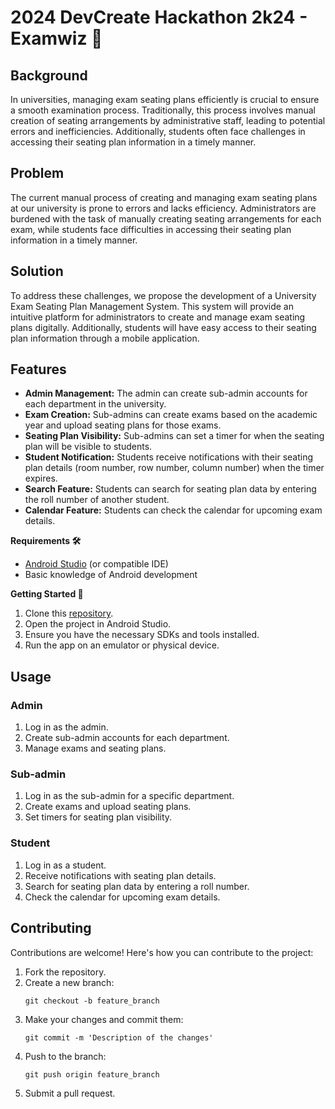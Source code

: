 # 2024 DevCreate Hackathon 2k24 - Examwiz 🚀

## Background

In universities, managing exam seating plans efficiently is crucial to ensure a smooth examination process. Traditionally, this process involves manual creation of seating arrangements by administrative staff, leading to potential errors and inefficiencies. Additionally, students often face challenges in accessing their seating plan information in a timely manner.

## Problem

The current manual process of creating and managing exam seating plans at our university is prone to errors and lacks efficiency. Administrators are burdened with the task of manually creating seating arrangements for each exam, while students face difficulties in accessing their seating plan information in a timely manner.

## Solution

To address these challenges, we propose the development of a University Exam Seating Plan Management System. This system will provide an intuitive platform for administrators to create and manage exam seating plans digitally. Additionally, students will have easy access to their seating plan information through a mobile application.

## Features

- **Admin Management:** The admin can create sub-admin accounts for each department in the university.
- **Exam Creation:** Sub-admins can create exams based on the academic year and upload seating plans for those exams.
- **Seating Plan Visibility:** Sub-admins can set a timer for when the seating plan will be visible to students.
- **Student Notification:** Students receive notifications with their seating plan details (room number, row number, column number) when the timer expires.
- **Search Feature:** Students can search for seating plan data by entering the roll number of another student.
- **Calendar Feature:** Students can check the calendar for upcoming exam details.

**Requirements 🛠️**

* [Android Studio](https://developer.android.com/studio) (or compatible IDE)
* Basic knowledge of Android development

**Getting Started 🚀**

1. Clone this [repository](https://github.com/coderprem/fb-realtime-notes-app).
2. Open the project in Android Studio.
3. Ensure you have the necessary SDKs and tools installed.
4. Run the app on an emulator or physical device.

## Usage

### Admin

1. Log in as the admin.
2. Create sub-admin accounts for each department.
3. Manage exams and seating plans.

### Sub-admin

1. Log in as the sub-admin for a specific department.
2. Create exams and upload seating plans.
3. Set timers for seating plan visibility.

### Student

1. Log in as a student.
2. Receive notifications with seating plan details.
3. Search for seating plan data by entering a roll number.
4. Check the calendar for upcoming exam details.

## Contributing

Contributions are welcome! Here's how you can contribute to the project:

1. Fork the repository.
2. Create a new branch:
    ```
    git checkout -b feature_branch
    ```
3. Make your changes and commit them:
    ```
    git commit -m 'Description of the changes'
    ```
4. Push to the branch:
    ```
    git push origin feature_branch
    ```
5. Submit a pull request.
